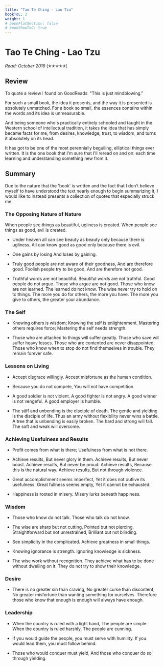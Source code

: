 ```yaml
---
title: "Tao Te Ching - Lao Tzu"
bookToC: 3
weight: 1
# bookFlatSection: false
# bookShowToC: true
---
```


# Tao Te Ching - Lao Tzu

*Read: October 2019* (✭✭✭✭✭)

## Review

To quote a review I found on GoodReads: "This is just mindblowing." 

For such a small book, the idea it presents, and the way it is presented is absolutely unmatched. For a book so small, the essences contains within the words and its idea is unmeasurable. 

And being someone who's practically entirely schooled and taught in the Western school of intellectual tradition, it takes the idea that has simply became facts for me, from desires, knowledge, trust, to wisdom, and turns it absolutely on its head. 

It has got to be one of the most perennially beguiling, elliptical things ever written. It is the one book that I'm sure that I'll reread on and on: each time learning and understanding something new from it. 

## Summary

Due to the nature that the 'book' is written and the fact that I don't believe myself to have understood the text nearly enough to begin summarizing it, I would like to instead presents a collection of quotes that especially struck me.

### The Opposing Nature of Nature

 When people see things as beautiful, ugliness is created. When people see things as good, evil is created.

- Under heaven all can see beauty as beauty only because there is ugliness. All can know good as good only because there is evil.

- One gains by losing And loses by gaining.

- Truly good people are not aware of their goodness, And are therefore good. Foolish people try to be good, And are therefore not good.

- Truthful words are not beautiful. Beautiful words are not truthful. Good people do not argue. Those who argue are not good. Those who know are not learned. The learned do not know. The wise never try to hold on to things. The more you do for others, the more you have. The more you give to others, the greater your abundance.

### The Self

- Knowing others is wisdom; Knowing the self is enlightenment. Mastering others requires force; Mastering the self needs strength.

- Those who are attached to things will suffer greatly. Those who save will suffer heavy losses. Those who are contented are never disappointed. Those who know when to stop do not find themselves in trouble. They remain forever safe.

### Lessons on Living

- Accept disgrace willingly. Accept misfortune as the human condition.

- Because you do not compete, You will not have competition.

- A good soldier is not violent. A good fighter is not angry. A good winner is not vengeful. A good employer is humble.

- The stiff and unbending is the disciple of death. The gentle and yielding is the disciple of life. Thus an army without flexibility never wins a battle. A tree that is unbending is easily broken. The hard and strong will fall. The soft and weak will overcome.


### Achieving Usefulness and Results

- Profit comes from what is there; Usefulness from what is not there.

- Achieve results, But never glory in them. Achieve results, But never boast. Achieve results, But never be proud. Achieve results, Because this is the natural way. Achieve results, But not through violence.

- Great accomplishment seems imperfect, Yet it does not outlive its usefulness. Great fullness seems empty, Yet it cannot be exhausted.

- Happiness is rooted in misery. Misery lurks beneath happiness.

### Wisdom

- Those who know do not talk. Those who talk do not know.

- The wise are sharp but not cutting, Pointed but not piercing, Straightforward but not unrestrained, Brilliant but not blinding.

- See simplicity in the complicated. Achieve greatness in small things.

- Knowing ignorance is strength. Ignoring knowledge is sickness.

- The wise work without recognition. They achieve what has to be done without dwelling on it. They do not try to show their knowledge.


### Desire

- There is no greater sin than craving, No greater curse than discontent, No greater misfortune than wanting something for ourselves. Therefore those who know that enough is enough will always have enough.

### Leadership

- When the country is ruled with a light hand, The people are simple. When the country is ruled harshly, The people are cunning.

- If you would guide the people, you must serve with humility. If you would lead them, you must follow behind.

- Those who would conquer must yield, And those who conquer do so through yielding.
